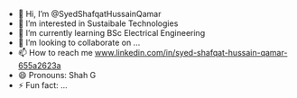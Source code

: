 - 👋 Hi, I’m @SyedShafqatHussainQamar
- 👀 I’m interested in Sustaibale Technologies
- 🌱 I’m currently learning BSc Electrical Engineering
- 💞️ I’m looking to collaborate on ...
- 📫 How to reach me www.linkedin.com/in/syed-shafqat-hussain-qamar-655a2623a
- 😄 Pronouns: Shah G
- ⚡ Fun fact: ...

<!---
SyedShafqatHussainQamar/SyedShafqatHussainQamar is a ✨ special ✨ repository because its `README.md` (this file) appears on your GitHub profile.
You can click the Preview link to take a look at your changes.
--->
